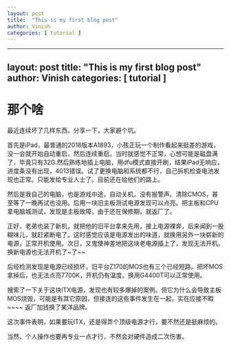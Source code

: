 ```yaml
---
layout: post
title:  "This is my first blog post"
author: Vinish
categories: [ tutorial ]
---
```

---
layout: post
title:  "This is my first blog post"
author: Vinish
categories: [ tutorial ]
---
# 那个啥

最近连续坏了几样东西。分享一下，大家避个坑。

首先是iPad，最普通的2018版本A1893，小孩正玩一个制作看起来挺差的游戏，没一会就开始自动重启，然后连续重启。当时就感觉不正常，心想可能是磁盘满了，毕竟只有32G.然后熟练地插上电脑，用dfu模式直接开刷，结果iPad无响应，进度条没有出现，4013错误。试了更换电脑和系统都不行，自己拆机检查电池发现也正常。只能发给专业人士了。目前还在给他们的路上。

然后是我自己的电脑，也是游戏中途，自动关机，没有报警声。清除CMOS，甚至等了一晚再试也没用。后用一块旧主板测试电源发现可以点亮。把主板和CPU拿电脑城测试，发现是主板故障，由于还在保修期，就返厂了。

正好，老弟也装了新机，就把他的旧平台拿来先用，接上电源裸奔，后来闻到一股糊味儿，就赶紧断电了。这时感觉应该是电源发出的味道，就换用另外一块崭新的电源，正常开机使用。次日，又鬼使神差地把这块老电源插上了，发现无法开机。换新电源也无法开机了~了~~

后经检测发现是电源已经损坏，旧平台Z170的MOS也有三个已经短路。把坏MOS拿掉后，也无法点亮7700K，开机仍有温度。换用G4400T可以正常使用。

搜索了一下关于这块ITX电源，发现也有较多爆掉的案例。但它为什么会导致主板MOS烧毁，可能是有其它原因，但接连的这些事件发生在一起，实在应接不暇~~~~ 返厂加钱换了某洋品牌。

这次事件表明，如果要玩ITX，还是得弄个顶级电源才行，要不然还是挺麻烦的。

当然，个人操作也要再专业一点才行，不然会对硬件造成二次伤害。 

